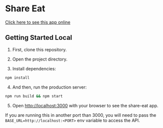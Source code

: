 # Share Eat

[Click here to see this app online](https://share-eat.vercel.app)

## Getting Started Local

1. First, clone this repository.

2. Open the project directory.

3. Install dependencies:

```bash
npm install
```

4. And then, run the production server:

```bash
npm run build && npm start
```

5. Open [http://localhost:3000](http://localhost:3000) with your browser to see the share-eat app.

If you are running this in another port than 3000, you will need to pass the `BASE_URL=http://localhost:<PORT>` env variable to access the API.

